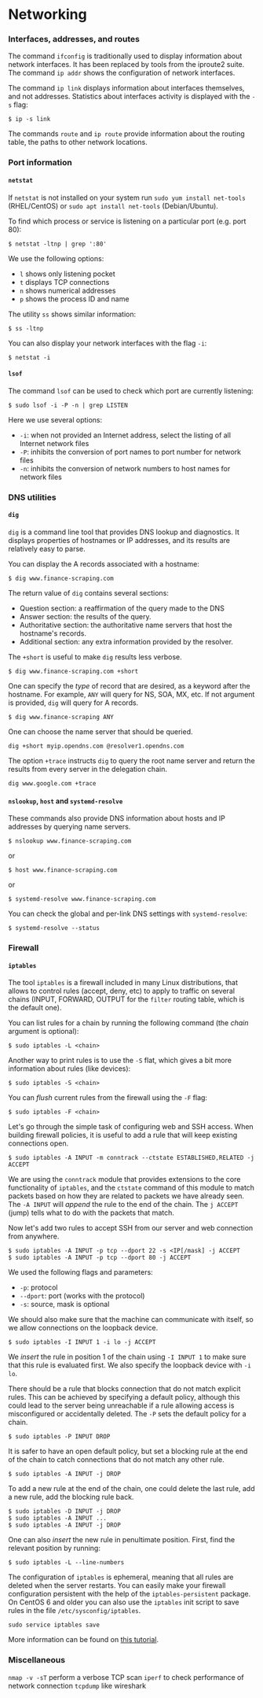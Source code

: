 # Networking

### Interfaces, addresses, and routes

The command `ifconfig` is traditionally used to display information about
network interfaces. It has been replaced by tools from the iproute2 suite. The
command `ip addr` shows the configuration of network interfaces.

The command `ip link` displays information about interfaces themselves, and not
addresses. Statistics about interfaces activity is displayed with the `-s`
flag: 

```
$ ip -s link
```

The commands `route` and `ip route` provide information about the routing
table, the paths to other network locations.

### Port information

#### `netstat`

If `netstat` is not installed on your system run `sudo yum install net-tools`
(RHEL/CentOS) or `sudo apt install net-tools` (Debian/Ubuntu).

To find which process or service is listening on a particular port (e.g. port
80):

```
$ netstat -ltnp | grep ':80'
```

We use the following options:

* `l` shows only listening pocket
* `t` displays TCP connections
* `n` shows numerical addresses
* `p` shows the process ID and name

The utility `ss` shows similar information:

```
$ ss -ltnp
```

You can also display your network interfaces with the flag `-i`:

```
$ netstat -i
```

#### `lsof`

The command `lsof` can be used to check which port are currently listening:

```
$ sudo lsof -i -P -n | grep LISTEN
```

Here we use several options:

* `-i`: when not provided an Internet address, select the listing of
all Internet network files
* `-P`: inhibits the conversion of port names to port number for network files
* `-n`: inhibits the conversion of network numbers to host names for network files

### DNS utilities

#### `dig`

`dig` is a command line tool that provides DNS lookup and diagnostics. It
displays properties of hostnames or IP addresses, and its results are
relatively easy to parse.

You can display the A records associated with a hostname:

```
$ dig www.finance-scraping.com
```

The return value of `dig` contains several sections:

* Question section: a reaffirmation of the query made to the DNS
* Answer section: the results of the query.
* Authoritative section: the authoritative name servers that host the hostname's
  records.
* Additional section: any extra information provided by the resolver.

The `+short` is useful to make `dig` results less verbose.

```
$ dig www.finance-scraping.com +short
```

One can specify the *type* of record that are desired, as a keyword after the
hostname. For example, `ANY` will query for NS, SOA, MX, etc. If not argument
is provided, `dig` will query for A records.

```
$ dig www.finance-scraping ANY
```

One can choose the name server that should be queried.

```
dig +short myip.opendns.com @resolver1.opendns.com
```

The option `+trace` instructs `dig` to query the root name server and return
the results from every server in the delegation chain.

```
dig www.google.com +trace
```

#### `nslookup`, `host` and `systemd-resolve`

These commands also provide DNS information about hosts and IP addresses by
querying name servers.

```
$ nslookup www.finance-scraping.com
```

or

```
$ host www.finance-scraping.com
```

or 

```
$ systemd-resolve www.finance-scraping.com
```

You can check the global and per-link DNS settings with `systemd-resolve`:

```
$ systemd-resolve --status
```

### Firewall

#### `iptables`

The tool `iptables` is a firewall included in many Linux distributions, that
allows to control rules (accept, deny, etc) to apply to traffic on several
chains (INPUT, FORWARD, OUTPUT for the `filter` routing table, which is the
default one).

You can list rules for a chain by running the following command (the *chain*
argument is optional):

```
$ sudo iptables -L <chain>
```

Another way to print rules is to use the `-S` flat, which gives a bit more
information about rules (like devices):

```
$ sudo iptables -S <chain>
```

You can *flush* current rules from the firewall using the `-F` flag:

```
$ sudo iptables -F <chain>
```

Let's go through the simple task of configuring web and SSH access.
When building firewall policies, it is useful to add a rule that will keep
existing connections open.

```
$ sudo iptables -A INPUT -m conntrack --ctstate ESTABLISHED,RELATED -j ACCEPT
```

We are using the `conntrack` module that provides extensions to the core
functionality of `iptables`, and the `ctstate` command of this module to
match packets based on how they are related to packets we have already seen.
The `-A INPUT` will *append* the rule to the end of the chain. The `j ACCEPT`
(jump) tells what to do with the packets that match.

Now let's add two rules to accept SSH from our server and web connection from
anywhere.

```
$ sudo iptables -A INPUT -p tcp --dport 22 -s <IP[/mask] -j ACCEPT
$ sudo iptables -A INPUT -p tcp --dport 80 -j ACCEPT
```

We used the following flags and parameters:

* `-p`: protocol
* `--dport`: port (works with the protocol)
* `-s`: source, mask is optional

We should also make sure that the machine can communicate with itself, so we
allow connections on the loopback device.

```
$ sudo iptables -I INPUT 1 -i lo -j ACCEPT
```

We *insert* the rule in position 1 of the chain using `-I INPUT 1` to make sure
that this rule is evaluated first. We also specify the loopback device with `-i lo`.

There should be a rule that blocks connection that do not match explicit rules.
This can be achieved by specifying a default policy, although this could lead
to the server being unreachable if a rule allowing access is misconfigured or
accidentally deleted. The `-P` sets the default policy for a chain.

```
$ sudo iptables -P INPUT DROP
```

It is safer to have an open default policy, but set a blocking rule at the end
of the chain to catch connections that do not match any other rule.

```
$ sudo iptables -A INPUT -j DROP
```

To add a new rule at the end of the chain, one could delete the last rule,
add a new rule, add the blocking rule back.

```
$ sudo iptables -D INPUT -j DROP
$ sudo iptables -A INPUT ...
$ sudo iptables -A INPUT -j DROP
```

One can also *insert* the new rule in penultimate position. First, find the
relevant position by running:

```
$ sudo iptables -L --line-numbers
```

The configuration of `iptables` is ephemeral, meaning that all rules are
deleted when the server restarts. You can easily make your firewall
configuration persistent with the help of the `iptables-persistent` package. On
CentOS 6 and older you can also use the `iptables` init script to save rules in
the file `/etc/sysconfig/iptables`.

```
sudo service iptables save
```

More information can be found on [this
tutorial](https://www.digitalocean.com/community/tutorials/iptables-essentials-common-firewall-rules-and-commands).

### Miscellaneous

`nmap -v -sT` perform a verbose TCP scan
`iperf` to check performance of network connection
`tcpdump` like wireshark
